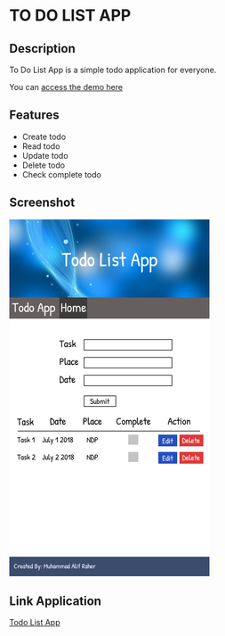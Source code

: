 # TO DO LIST APP

## Description

To Do List App is a simple todo application for everyone.

You can [access the demo here](https://www.figma.com/proto/C8ayKd2eiI8gRYFga2NVRciK/Todo-List-v2?node-id=4%3A0&scaling=scale-down)

## Features

* Create todo
* Read todo
* Update todo
* Delete todo
* Check complete todo

## Screenshot
![TODO_LIST_MOBILE](./images/todo_list_mobile_v2.png)

## Link Application
[Todo List App](https://alifraher.github.io/glintstodo/)
